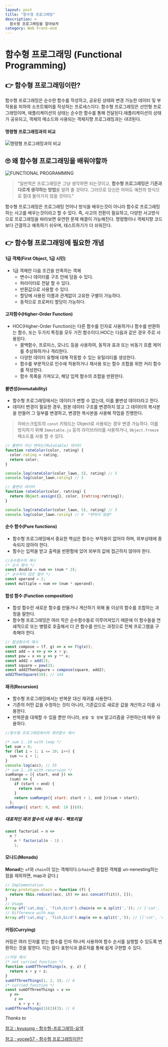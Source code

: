 ```yaml
---
layout: post
title: "함수형 프로그래밍"
description: >
  함수형 프로그래밍을 알아보자
category: Web Front-end
---
```

# 함수형 프로그래밍 (Functional Programming)

## 👉 함수형 프로그래밍이란?

함수형 프로그래밍은 순수한 함수를 작성하고, 공유된 상태와 변경 가능한 데이터 및 부작용을 피하여 소프트웨어를 작성하는 프로세스이다.
함수형 프로그래밍은 선언형 프로그래밍이며, 애플리케이션의 상태는 순수한 함수를 통해 전달된다.애플리케이션의 상태가 공유되고,
객체의 메소드와 사용되는 객체지향 프로그래밍과는 *대조*된다.

#### 명령형 프로그래밍과의 비교

![명령형 프로그래밍과의 비교](/assets/images/functional/compare.jpg)

## 🙄 왜 함수형 프로그래밍을 배워야할까

![FUNCTIONAL PROGRAMMING](/assets/images/functional/functional.png)

>"일반적은 프로그래밍은 그냥 생각하면 되는것이고, **함수형 프로그래밍은 기존과 다르게 생각하는 방법**을 알려 줄 것이다.
>그러므로 당신은 아마도 예전의 방식으로 절대 돌아가지 않을 것이다."

함수형 프로그래밍은 프로그래밍 언어나 방식을 배우는것이 아니라 함수로 프로그래밍하는 사고를 배우는것이라고 할 수 있다.
즉, 사고의 전환이 필요하고, 다양한 사고방식으로 프로그래밍을 바라보면 유연한 문제 해결이 가능해진다.
명령형이나 객체지향 코드보다 간결하고 예측하기 쉬우며, 테스트하기가 더 쉬워진다. 

## 👉 함수형 프로그래밍에 필요한 개념

#### 1급 객체(First Object, 1급 시민)

- 1급 객체란 다음 조건을 만족하는 객체
    - 변수나 데이터를 구조 안에 담을 수 있다.
    - 파라미터로 전달 할 수 있다.
    - 반환값으로 사용할 수 있다.
    - 할당에 사용된 이름과 관계없이 고유한 구별이 가능하다.
    - 동적으로 프로퍼티 할당이 가능하다.

#### 고차함수(Higher-Order Function)
- HOC(Higher-Order Function)는 다른 함수를 인자로 사용하거나 함수를 반환하는 함수, 또는 두가지 특징을 모두 가진 함수이다.HOC는 다음과 같은 경우 주로 사용된다.
    - 콜백함수, 프로미스, 모나드 등을 사용하여, 동작과 효과 또는 비동기 흐름 제어를 추상화하거나 격리한다.
    - 다양한 데이터 유형에 대해 작동할 수 있는 유틸리티를 생성한다.
    - 함수를 부분적으로 인수에 적용하거나 재사용 또는 함수 조합을 위한 커리 함수를 작성한다.
    - 함수 목록을 가져오고, 해당 입력 함수의 조합을 반환한다.


#### 불변성(immutability)

- 함수형 프로그래밍에서는 데이터가 변할 수 없는데, 이를 불변성 데이터라고 한다.
- 데이터 변경이 필요한 경우, 원본 데이터 구조를 변경하지 않고 그 데이터의 복사본을 만들어 그 일부를 변경하고, 변경한 복사본을 사용해 작업을 진행한다.

>자바스크립트의 `const` 키워드는 Object로 사용되는 경우 변경 가능하다.
>이를 방지하기 위해 `Immutable.js` 등의 라이브러리를 사용하거나, `Object.freeze` 메소드를 사용 할 수 있다.

```js
// 불변이 아닌 변하는(Mutatable) 데이터
function rateColor(color, rating) {
  color.rating = rating;
  return color;
}

console.log(rateColor(color_lawn, 5), rating) // 5
console.log(color_lawn.rating) // 5

// 불변성 데이터
function rateColor(color, ratring) {
  return Object.assign({}, color, {ratring:ratring});
}

console.log(rateColor(color_lawn, 5), rating) // 5
console.log(color_lawn.rating) // 0  *변하지 않음*
```

#### 순수 함수(Pure functions)

- 함수형 프로그래밍에서 중요한 핵심은 함수는 부작용이 없어야 하며, 외부상태에 종속되지 않아야 한다.
- 함수는 입력을 받고 출력을 반환함에 있어 외부의 값에 접근하지 않아야 한다.

```js
//순수함수의 예시
/* 순수 함수 */
const double = num => (num * 2);
/* 순수하지 않은 함수 */
const operand = 2;
const multiple = num => (num * operand);
```

#### 합성 함수 (Function composition)

- 합성 함수란 새로운 함수를 만들거나 계산하기 위해 둘 이상의 함수를 조합하는 과정을 말한다.
- 함수형 프로그래밍은 여러 작은 순수함수들로 이루어져있기 때문에 이 함수들을 연쇄적으로 또는 병렬로 호출해서 더 큰 함수를 만드는 과정으로 전체 프로그램을 구축해야 한다.

```js
// 합성함수의 예시
const compose = (f, g) => x => f(g(x));
const add = x => y => x + y;
const pow = x => y => y ** x;
const add2 = add(2);
const square = pow(2);
const add2ThenSqaure = compose(square, add2);
add2ThenSquare(10); // 144 

```


#### 재귀(Recursion)
- 함수형 프로그래밍에서는 반복문 대신 재귀를 사용한다.
- 기존의 어떤 값을 수정하는 것이 아니라, 기존값으로 새로운 값을 계산하고 이를 사용한다.
- 반복문을 대체할 수 있을 뿐만 아니라, `분할 및 정복` 알고리즘을 구현하는데 매우 유용하다.

```js
//함수형 프로그래밍에서의 재귀함수 예시

/* sum 1..10 with loop */
let sum = 0;
for (let i = 1; i <= 10; i++) {
  sum += i + 1;
}
console.log(acc); // 55
/* sum 1..10 with recursion */
sumRange = ({ start, end }) =>
  (sum) => {
    if (start > end) {
      return sum;
    }
    return sumRange({ start: start + 1, end })(sum + start);
  };
sumRange({ start: 0, end: 10 })(0);
```

##### 대표적인 재귀 함수의 사용 예시 - 팩토리얼

```js
const factorial = n =>
  n ?
    n * factorial(n - 1) :
    1;
```

#### 모나드(Monads)

**Monad**는 `of`와 `chain`이 있는 객체이다.(`chain`은 중첩된 객체를 un-nenesting하는 점을 제외하면, map과 같다.)

```js
// Implementation
Array.prototype.chain = function (f) {
  return this.reduce((acc, it) => acc.concat(f(it)), []);
}
// Usage
Array.of('cat,dog', 'fish,bird').chain(e => e.split(',')); // ['cat', 'dog', 'fish', 'bird']
// Difference with map
Array.of('cat,dog', 'fish,bird').map(e => e.split(',')); // [['cat', 'dog'], ['fish', 'bird']]
```

#### 커링(Currying)
커링은 여러 인자를 받는 함수를 인자 하나씩 사용하여 함수 순서를 실행할 수 있도록 변환하는 것을 말한다.
이는 람다 표현식과 클로저를 통해 쉽게 구현할 수 있다.

```js
//커링 예시
/* not curried function */
function sumOfThreeThings(x, y, z) {
  return x + y + z;
}
sumOfThreeThings(1, 2, 3); // 6
/* curried function */
const sumOfThreeThings = x =>
  y =>
    z =>
      x + y + z;
sumOfThreeThings(1)(2)(3); // 6
```
*Thanks to*

[참고 : kyusung - 함수형-프로그래밍-요약](https://velog.io/@kyusung/%ED%95%A8%EC%88%98%ED%98%95-%ED%94%84%EB%A1%9C%EA%B7%B8%EB%9E%98%EB%B0%8D-%EC%9A%94%EC%95%BD)

[참고 : yocee57 - 함수형 프로그래밍이란?](https://medium.com/korbit-engineering/%ED%95%A8%EC%88%98%ED%98%95-%ED%94%84%EB%A1%9C%EA%B7%B8%EB%9E%98%EB%B0%8D%EC%9D%B4%EB%9E%80-e7f7b052411f)